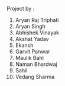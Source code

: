 Project by :
1. Aryan Raj Triphati
2. Aryan Singh
3. Abhishek Vinayak
4. Akshat Yadav
5. Ekansh  
6. Garvit Panwar
7. Maulik Bahl
8. Naman Bhardwaj
9. Sahil
10. Vedang Sharma 